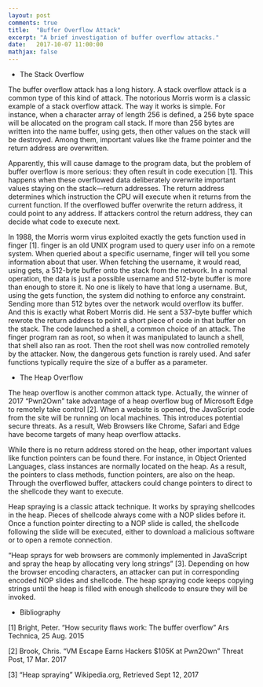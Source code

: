 ```yaml
---
layout: post
comments: true
title:  "Buffer Overflow Attack"
excerpt: "A brief investigation of buffer overflow attacks."
date:   2017-10-07 11:00:00
mathjax: false
---
```


- The Stack Overflow

The buffer overflow attack has a long history. A stack overflow attack is a common type of this kind of attack. The notorious Morris worm is a classic example of a stack overflow attack. The way it works is simple. For instance, when a character array of length 256 is defined, a 256 byte space will be allocated on the program call stack. If more than 256 bytes are written into the name buffer, using gets, then other values on the stack will be destroyed. Among them, important values like the frame pointer and the return address are overwritten.

Apparently, this will cause damage to the program data, but the problem of buffer overflow is more serious: they often result in code execution [1]. This happens when these overflowed data deliberately overwrite important values staying on the stack—return addresses. The return address determines which instruction the CPU will execute when it returns from the current function. If the overflowed buffer overwrite the return address, it could point to any address. If attackers control the return address, they can decide what code to execute next.

In 1988, the Morris worm virus exploited exactly the gets function used in finger [1]. finger is an old UNIX program used to query user info on a remote system. When queried about a specific username, finger will tell you some information about that user. When fetching the username, it would read, using gets, a 512-byte buffer onto the stack from the network. In a normal operation, the data is just a possible username and 512-byte buffer is more than enough to store it. No one is likely to have that long a username. But, using the gets function, the system did nothing to enforce any constraint. Sending more than 512 bytes over the network would overflow its buffer. And this is exactly what Robert Morris did. He sent a 537-byte buffer which rewrote the return address to point a short piece of code in that buffer on the stack. The code launched a shell, a common choice of an attack. The finger program ran as root, so when it was manipulated to launch a shell, that shell also ran as root. Then the root shell was now controlled remotely by the attacker. Now, the dangerous gets function is rarely used. And safer functions typically require the size of a buffer as a parameter.

- The Heap Overflow

The heap overflow is another common attack type. Actually, the winner of 2017 “Pwn2Own” take advantage of a heap overflow bug of Microsoft Edge to remotely take control [2]. When a website is opened, the JavaScript code from the site will be running on local machines. This introduces potential secure threats. As a result, Web Browsers like Chrome, Safari and Edge have become targets of many heap overflow attacks.

While there is no return address stored on the heap, other important values like function pointers can be found there. For instance, in Object Oriented Languages, class instances are normally located on the heap. As a result, the pointers to class methods, function pointers, are also on the heap. Through the overflowed buffer, attackers could change pointers to direct to the shellcode they want to execute. 

Heap spraying is a classic attack technique. It works by spraying shellcodes in the heap. Pieces of shellcode always come with a NOP slides before it. Once a function pointer directing to a NOP slide is called, the shellcode following the slide will be executed, either to download a malicious software or to open a remote connection.

“Heap sprays for web browsers are commonly implemented in JavaScript and spray the heap by allocating very long strings” [3]. Depending on how the browser encoding characters, an attacker can put in corresponding encoded NOP slides and shellcode. The heap spraying code keeps copying strings until the heap is filled with enough shellcode to ensure they will be invoked.

- Bibliography

[1] Bright, Peter. “How security flaws work: The buffer overflow” Ars Technica, 25 Aug. 2015

[2] Brook, Chris. “VM Escape Earns Hackers $105K at Pwn2Own” Threat Post, 17 Mar. 2017

[3] “Heap spraying” Wikipedia.org, Retrieved Sept 12, 2017
